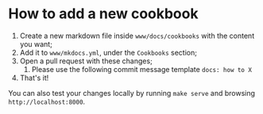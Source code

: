 # How to add a new cookbook

1. Create a new markdown file inside `www/docs/cookbooks` with the content you want;
2. Add it to `www/mkdocs.yml`, under the `Cookbooks` section;
3. Open a pull request with these changes;
    1. Please use the following commit message template `docs: how to X`
4. That's it!

You can also test your changes locally by running `make serve` and browsing `http://localhost:8000`.
